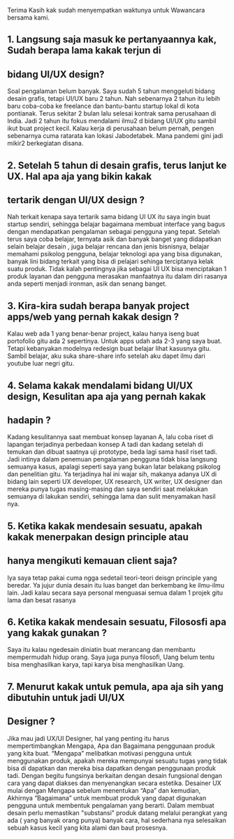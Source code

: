 Terima Kasih kak sudah menyempatkan waktunya untuk Wawancara bersama kami.

## 1. Langsung saja masuk ke pertanyaannya kak, Sudah berapa lama kakak terjun di
## bidang UI/UX design?
Soal pengalaman belum banyak. Saya sudah 5 tahun menggeluti bidang
desain grafis, tetapi UI/UX baru 2 tahun. Nah sebenarnya 2 tahun itu lebih
baru coba-coba ke freelance dan bantu-bantu startup lokal di kota pontianak.
Terus sekitar 2 bulan lalu selesai kontrak sama perusahaan di India. Jadi 2
tahun itu fokus mendalami ilmu2 d bidang UI/UX gitu sambil ikut buat
project kecil.
Kalau kerja di perusahaan belum pernah, pengen sebenarnya cuma ratarata kan lokasi Jabodetabek. Mana pandemi gini jadi mikir2 berkegiatan
disana.

## 2. Setelah 5 tahun di desain grafis, terus lanjut ke UX. Hal apa aja yang bikin kakak
## tertarik dengan UI/UX design ?
Nah terkait kenapa saya tertarik sama bidang UI UX itu saya ingin buat
startup sendiri, sehingga belajar bagaimana membuat interface yang bagus
dengan mendapatkan pengalaman sebagai pengguna yang tepat. Setelah
terus saya coba belajar, ternyata asik dan banyak banget yang didapatkan
selain belajar desain , juga belajar rencana dan jenis bisnisnya, belajar
memahami psikolog pengguna, belajar teknologi apa yang bisa digunakan,
banyak lini bidang terkait yang bisa di pelajari sehinga terciptanya kelak
suatu produk.
Tidak kalah pentingnya jika sebagai UI UX bisa menciptakan 1 produk
layanan dan pengguna merasakan manfaatnya itu dalam diri rasanya anda
seperti menjadi ironman, asik dan senang banget.

## 3. Kira-kira sudah berapa banyak project apps/web yang pernah kakak design ?
Kalau web ada 1 yang benar-benar project, kalau hanya iseng buat
portofolio gitu ada 2 sepertinya. Untuk apps udah ada 2-3 yang saya buat.
Tetapi kebanyakan modelnya redesign buat belajar lihat kasusnya gitu.
Sambil belajar, aku suka share-share info setelah aku dapet ilmu dari
youtube luar negri gitu.

## 4. Selama kakak mendalami bidang UI/UX design, Kesulitan apa aja yang pernah kakak
## hadapin ?
Kadang kesulitannya saat membuat konsep layanan A, lalu coba riset di
lapangan terjadinya perbedaan konsep A tadi dan kadang setelah di
temukan dan dibuat saatnya uji prototype, beda lagi sama hasil riset tadi.
Jadi intinya dalam penemuan pengalaman pengguna tidak bisa langsung
semuanya kasus, apalagi seperti saya yang bukan latar belakang psikolog
dan penelitian gitu.
Ya terjadinya hal ini wajar sih, makanya adanya UX di bidang lain seperti
UX developer, UX research, UX writer, UX designer dan mereka punya
tugas masing-masing dan saya sendiri saat melakukan semuanya di lakukan
sendiri, sehingga lama dan sulit menyamakan hasil nya.

## 5. Ketika kakak mendesain sesuatu, apakah kakak menerpakan design principle atau
## hanya mengikuti kemauan client saja?
Iya saya tetap pakai cuma ngga sedetail teori-teori deisgn principle yang
beredar. Ya jujur dunia desain itu luas banget dan berkembang ke ilmu-ilmu
lain. Jadi kalau secara saya personal menguasai semua dalam 1 projek gitu
lama dan besat rasanya

## 6. Ketika kakak mendesain sesuatu, Filososfi apa yang kakak gunakan ?
Saya itu kalau ngedesain diniatin buat merancang dan membantu
mempermudah hidup orang. Saya juga punya filosofi, Uang belum tentu bisa
menghasilkan karya, tapi karya bisa menghasilkan Uang.

## 7. Menurut kakak untuk pemula, apa aja sih yang dibutuhin untuk jadi UI/UX
## Designer ?
Jika mau jadi UX/UI Designer, hal yang penting itu harus
mempertimbangkan Mengapa, Apa dan Bagaimana penggunaan produk
yang kita buat.
“Mengapa” melibatkan motivasi pengguna untuk menggunakan produk,
apakah mereka mempunyai sesuatu tugas yang tidak bisa di dapatkan dan
mereka bisa dapatkan dengan penggunaan produk tadi. Dengan begitu 
fungsinya berkaitan dengan desain fungsional dengan cara yang dapat
diakses dan menyenangkan secara estetika.
Desainer UX mulai dengan Mengapa sebelum menentukan “Apa” dan
kemudian, Akhirnya “Bagaimana” untuk membuat produk yang dapat
digunakan pengguna untuk membentuk pengalaman yang berarti.
Dalam membuat desain perlu memastikan "substansi" produk datang
melalui perangkat yang ada ( yang banyak orang punya) banyak cara, hal
sederhana nya selesaikan sebuah kasus kecil yang kita alami dan baut
prosesnya.

